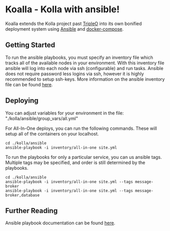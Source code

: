 Koalla - Kolla with ansible!
============================

Koalla extends the Kolla project past [TripleO][] into its own bonified
deployment system using [Ansible][] and [docker-compose][].

[TripleO]: https://wiki.openstack.org/wiki/TripleO
[Ansible]: https://docs.ansible.com
[docker-compose]: http://docs.docker.com/compose


Getting Started
---------------

To run the ansible playbooks, you must specify an inventory file which tracks
all of the available nodes in your environment. With this inventory file
ansible will log into each node via ssh (configurable) and run tasks. Ansible
does not require password less logins via ssh, however it is highly recommended
to setup ssh-keys. More information on the ansible inventory file can be found
[here][].

[here]: https://docs.ansible.com/intro_inventory.html


Deploying
---------

You can adjust variables for your environment in the file:
"./kolla/ansible/group_vars/all.yml"

For All-In-One deploys, you can run the following commands. These will setup all
of the containers on your localhost.

    cd ./kolla/ansible
    ansible-playbook -i inventory/all-in-one site.yml

To run the playbooks for only a particular service, you can us ansible tags.
Multiple tags may be specified, and order is still determined by the playbooks.

    cd ./kolla/ansible
    ansible-playbook -i inventory/all-in-one site.yml --tags message-broker
    ansible-playbook -i inventory/all-in-one site.yml --tags message-broker,database


Further Reading
---------------

Ansible playbook documentation can be found [here][].

[here]: http://docs.ansible.com/playbooks.html
